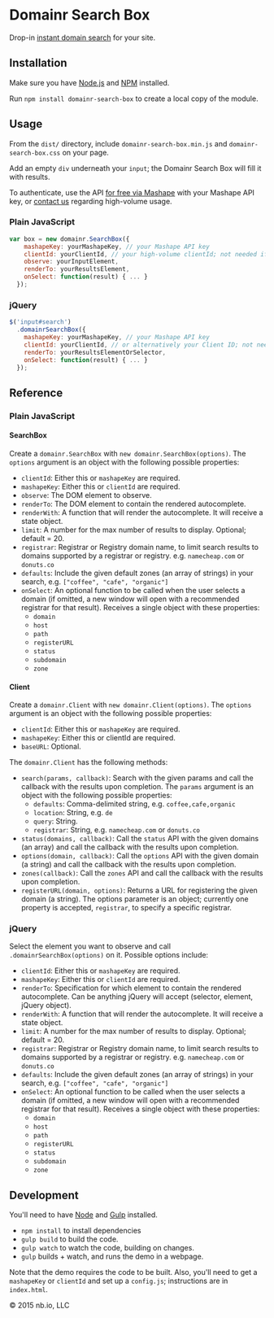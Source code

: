 # Domainr Search Box

Drop-in [instant domain search](https://domainr.com/) for your site.

## Installation

Make sure you have [Node.js](https://nodejs.org/) and [NPM](https://www.npmjs.com/) installed.

Run `npm install domainr-search-box` to create a local copy of the module.

## Usage

From the `dist/` directory, include `domainr-search-box.min.js` and `domainr-search-box.css` on your page.

Add an empty `div` underneath your `input`; the Domainr Search Box will fill it with results.

To authenticate, use the API [for free via Mashape](https://www.mashape.com/nbio/domainr/) with your Mashape API key, or [contact us](mailto:partners@domainr.com) regarding high-volume usage.

### Plain JavaScript

```javascript
var box = new domainr.SearchBox({
    mashapeKey: yourMashapeKey, // your Mashape API key
    clientId: yourClientId, // your high-volume clientId; not needed if using Mashape
    observe: yourInputElement,
    renderTo: yourResultsElement,
    onSelect: function(result) { ... }
  });
```

### jQuery

```javascript
$('input#search')
  .domainrSearchBox({
    mashapeKey: yourMashapeKey, // your Mashape API key
    clientId: yourClientId, // or alternatively your Client ID; not needed if using Mashape
    renderTo: yourResultsElementOrSelector,
    onSelect: function(result) { ... }
  });
```

## Reference

### Plain JavaScript

#### SearchBox

Create a `domainr.SearchBox` with `new domainr.SearchBox(options)`. The `options` argument is an object with the following possible properties:

* `clientId`: Either this or `mashapeKey` are required.
* `mashapeKey`: Either this or `clientId` are required.
* `observe`: The DOM element to observe.
* `renderTo`: The DOM element to contain the rendered autocomplete.
* `renderWith`: A function that will render the autocomplete. It will receive a state object.
* `limit`: A number for the max number of results to display. Optional; default = 20.
* `registrar`: Registrar or Registry domain name, to limit search results to domains supported by a registrar or registry. e.g. `namecheap.com` or `donuts.co`
* `defaults`: Include the given default zones (an array of strings) in your search, e.g. `["coffee", "cafe", "organic"]`
* `onSelect`: An optional function to be called when the user selects a domain (if omitted, a new window will open with a recommended registrar for that result). Receives a single object with these properties:
  * `domain`
  * `host`
  * `path`
  * `registerURL`
  * `status`
  * `subdomain`
  * `zone`

#### Client

Create a `domainr.Client` with `new domainr.Client(options)`. The `options` argument is an object with the following possible properties:

* `clientId`: Either this or `mashapeKey` are required.
* `mashapeKey`: Either this or clientId are required.
* `baseURL`: Optional.

The `domainr.Client` has the following methods:

* `search(params, callback)`: Search with the given params and call the callback with the results upon completion. The `params` argument is an object with the following possible properties:
  * `defaults`: Comma-delimited string, e.g. `coffee,cafe,organic`
  * `location`: String, e.g. `de`
  * `query`: String.
  * `registrar`: String, e.g. `namecheap.com` or `donuts.co`
* `status(domains, callback)`: Call the `status` API with the given domains (an array) and call the callback with the results upon completion.
* `options(domain, callback)`: Call the `options` API with the given domain (a string) and call the callback with the results upon completion.
* `zones(callback)`: Call the `zones` API and call the callback with the results upon completion.
* `registerURL(domain, options)`: Returns a URL for registering the given domain (a string). The options parameter is an object; currently one property is accepted, `registrar`, to specify a specific registrar.

### jQuery

Select the element you want to observe and call `.domainrSearchBox(options)` on it. Possible options include:

* `clientId`: Either this or `mashapeKey` are required.
* `mashapeKey`: Either this or `clientId` are required.
* `renderTo`: Specification for which element to contain the rendered autocomplete. Can be anything jQuery will accept (selector, element, jQuery object).
* `renderWith`: A function that will render the autocomplete. It will receive a state object.
* `limit`: A number for the max number of results to display. Optional; default = 20.
* `registrar`: Registrar or Registry domain name, to limit search results to domains supported by a registrar or registry. e.g. `namecheap.com` or `donuts.co`
* `defaults`: Include the given default zones (an array of strings) in your search, e.g. `["coffee", "cafe", "organic"]`
* `onSelect`: An optional function to be called when the user selects a domain (if omitted, a new window will open with a recommended registrar for that result). Receives a single object with these properties:
  * `domain`
  * `host`
  * `path`
  * `registerURL`
  * `status`
  * `subdomain`
  * `zone`

## Development

You'll need to have [Node](https://nodejs.org/) and [Gulp](http://gulpjs.com/) installed.

* `npm install` to install dependencies
* `gulp build` to build the code.
* `gulp watch` to watch the code, building on changes.
* `gulp` builds + watch, and runs the demo in a webpage.

Note that the demo requires the code to be built. Also, you'll need to get a `mashapeKey` or `clientId` and set up a `config.js`; instructions are in `index.html`.

© 2015 nb.io, LLC
